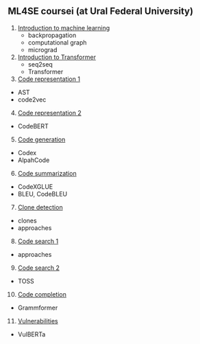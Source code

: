 ## ML4SE coursei (at Ural Federal University)

01. [Introduction to machine learning](01_learning.ipynb)
    - backpropagation
    - computational graph
    - micrograd
02. [Introduction to Transformer](02_transformer.ipynb)
    - seq2seq
    - Transformer
03. [Code representation 1](03_code_representation.ipynb)
  - AST
  - code2vec
04. [Code representation 2](04_code_representation.ipynb)
  - CodeBERT
05. [Code generation](05_code_generation.ipynb)
  - Codex
  - AlpahCode
06. [Code summarization](06_code_summarization.ipynb)
  - CodeXGLUE
  - BLEU, CodeBLEU
07. [Clone detection](07_clone_detection.ipynb)
  - clones
  - approaches
08. [Code search 1](08_code_search.ipynb)
  - approaches
09. [Code search 2](09_code_search.ipynb)
  - TOSS
10. [Code completion](10_code_completion.ipynb)
  - Grammformer
11. [Vulnerabilities](11_vulnerabilities.ipynb)
  - VulBERTa
